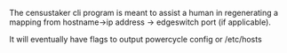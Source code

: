 The censustaker cli program is meant to assist a human in regenerating a
mapping from hostname->ip address -> edgeswitch port (if applicable).

It will eventually have flags to output powercycle config or /etc/hosts

